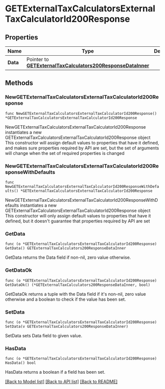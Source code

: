 # GETExternalTaxCalculatorsExternalTaxCalculatorId200Response

## Properties

Name | Type | Description | Notes
------------ | ------------- | ------------- | -------------
**Data** | Pointer to [**GETExternalTaxCalculators200ResponseDataInner**](GETExternalTaxCalculators200ResponseDataInner.md) |  | [optional] 

## Methods

### NewGETExternalTaxCalculatorsExternalTaxCalculatorId200Response

`func NewGETExternalTaxCalculatorsExternalTaxCalculatorId200Response() *GETExternalTaxCalculatorsExternalTaxCalculatorId200Response`

NewGETExternalTaxCalculatorsExternalTaxCalculatorId200Response instantiates a new GETExternalTaxCalculatorsExternalTaxCalculatorId200Response object
This constructor will assign default values to properties that have it defined,
and makes sure properties required by API are set, but the set of arguments
will change when the set of required properties is changed

### NewGETExternalTaxCalculatorsExternalTaxCalculatorId200ResponseWithDefaults

`func NewGETExternalTaxCalculatorsExternalTaxCalculatorId200ResponseWithDefaults() *GETExternalTaxCalculatorsExternalTaxCalculatorId200Response`

NewGETExternalTaxCalculatorsExternalTaxCalculatorId200ResponseWithDefaults instantiates a new GETExternalTaxCalculatorsExternalTaxCalculatorId200Response object
This constructor will only assign default values to properties that have it defined,
but it doesn't guarantee that properties required by API are set

### GetData

`func (o *GETExternalTaxCalculatorsExternalTaxCalculatorId200Response) GetData() GETExternalTaxCalculators200ResponseDataInner`

GetData returns the Data field if non-nil, zero value otherwise.

### GetDataOk

`func (o *GETExternalTaxCalculatorsExternalTaxCalculatorId200Response) GetDataOk() (*GETExternalTaxCalculators200ResponseDataInner, bool)`

GetDataOk returns a tuple with the Data field if it's non-nil, zero value otherwise
and a boolean to check if the value has been set.

### SetData

`func (o *GETExternalTaxCalculatorsExternalTaxCalculatorId200Response) SetData(v GETExternalTaxCalculators200ResponseDataInner)`

SetData sets Data field to given value.

### HasData

`func (o *GETExternalTaxCalculatorsExternalTaxCalculatorId200Response) HasData() bool`

HasData returns a boolean if a field has been set.


[[Back to Model list]](../README.md#documentation-for-models) [[Back to API list]](../README.md#documentation-for-api-endpoints) [[Back to README]](../README.md)


